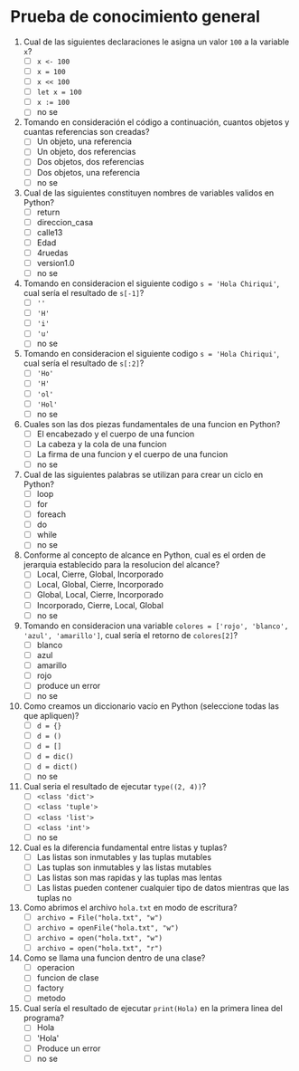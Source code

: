 # Prueba de conocimiento general

1. Cual de las siguientes declaraciones le asigna un valor `100` a la variable `x`?
	- [ ]  `x <- 100`
	- [ ] `x = 100`
	- [ ] `x << 100`
	- [ ] `let x = 100`
	- [ ] `x := 100`
	- [ ] no se

2. Tomando en consideración el código a continuación, cuantos objetos y cuantas referencias son creadas?
	 - [ ] Un objeto, una referencia
	 - [ ] Un objeto, dos referencias
	 - [ ] Dos objetos, dos referencias
	 - [ ] Dos objetos, una referencia
	 - [ ] no se

3. Cual de las siguientes constituyen nombres de variables validos en Python?
	- [ ] return
	- [ ] direccion_casa
	- [ ] calle13
	- [ ] Edad
	- [ ] 4ruedas
	- [ ] version1.0
	- [ ] no se

4. Tomando en consideracion el siguiente codigo `s = 'Hola Chiriqui'`, cual sería el resultado de `s[-1]`?
	- [ ] `''`
	- [ ] `'H'`
	- [ ] `'i'`
	- [ ] `'u'`
	- [ ] no se

5. Tomando en consideracion el siguiente codigo `s = 'Hola Chiriqui'`, cual sería el resultado de `s[:2]`?
	- [ ] `'Ho'`
	- [ ] `'H'`
	- [ ] `'ol'`
	- [ ] `'Hol'`
	- [ ] no se

6. Cuales son las dos piezas fundamentales de una funcion en Python?
	- [ ] El encabezado y el cuerpo de una funcion
	- [ ] La cabeza y la cola de una funcion
	- [ ] La firma de una funcion y el cuerpo de una funcion
	- [ ] no se

7. Cual de las siguientes palabras se utilizan para crear un ciclo en Python?
	- [ ] loop
	- [ ] for
	- [ ] foreach
	- [ ] do
	- [ ] while
	- [ ] no se

8. Conforme al concepto de alcance en Python, cual es el orden de jerarquia establecido para la resolucion del alcance?
	- [ ] Local, Cierre, Global, Incorporado
	- [ ] Local, Global, Cierre, Incorporado
	- [ ] Global, Local, Cierre, Incorporado
	- [ ] Incorporado, Cierre, Local, Global
	- [ ] no se

9. Tomando en consideracion una variable `colores = ['rojo', 'blanco', 'azul', 'amarillo']`, cual sería el retorno de `colores[2]`?
	- [ ] blanco
	- [ ] azul
	- [ ] amarillo
	- [ ] rojo
	- [ ] produce un error
	- [ ] no se

10. Como creamos un diccionario vacío en Python (seleccione todas las que apliquen)?
	- [ ] `d = {}`
	- [ ] `d = ()`
	- [ ] `d = []`
	- [ ] `d = dic()`
	- [ ] `d = dict()`
	- [ ] no se

11. Cual seria el resultado de ejecutar `type((2, 4))`?
	- [ ] `<class 'dict'>`
	- [ ] `<class 'tuple'>`
	- [ ] `<class 'list'>`
	- [ ] `<class 'int'>`
	- [ ] no se

12. Cual es la diferencia fundamental entre listas y tuplas?
	- [ ] Las listas son inmutables y las tuplas mutables
	- [ ] Las tuplas son inmutables y las listas mutables
	- [ ] Las listas son mas rapidas y las tuplas mas lentas
	- [ ] Las listas pueden contener cualquier tipo de datos mientras que las tuplas no

13. Como abrimos el archivo `hola.txt` en modo de escritura?
	- [ ] `archivo = File("hola.txt", "w")`
	- [ ] `archivo = openFile("hola.txt", "w")`
	- [ ] `archivo = open("hola.txt", "w")`
	- [ ] `archivo = open("hola.txt", "r")`

14. Como se llama una funcion dentro de una clase?
	- [ ] operacion
	- [ ] funcion de clase
	- [ ] factory
	- [ ] metodo

15. Cual sería el resultado de ejecutar `print(Hola)` en la primera linea del programa?
	- [ ] Hola
	- [ ] 'Hola'
	- [ ] Produce un error
	- [ ] no se
